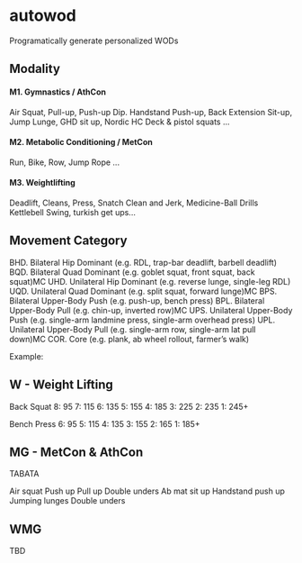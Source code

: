 # autowod
Programatically generate personalized WODs

Modality
-------------------
#### M1. Gymnastics / AthCon
Air Squat, Pull-up, Push-up
Dip. Handstand Push-up, Back Extension 
Sit-up, Jump Lunge, GHD sit up, Nordic HC
Deck & pistol squats ...

#### M2. Metabolic Conditioning / MetCon
Run, Bike, Row, Jump Rope ...

#### M3. Weightlifting
Deadlift, Cleans, Press, Snatch
Clean and Jerk, Medicine-Ball Drills 
Kettlebell Swing, turkish get ups...

Movement Category
------------------------
BHD. Bilateral Hip Dominant (e.g. RDL, trap-bar deadlift, barbell deadlift)
BQD. Bilateral Quad Dominant (e.g. goblet squat, front squat, back squat)MC
UHD. Unilateral Hip Dominant (e.g. reverse lunge, single-leg RDL)
UQD. Unilateral Quad Dominant (e.g. split squat, forward lunge)MC
BPS. Bilateral Upper-Body Push (e.g. push-up, bench press)
BPL. Bilateral Upper-Body Pull (e.g. chin-up, inverted row)MC
UPS. Unilateral Upper-Body Push (e.g. single-arm landmine press, single-arm overhead press)
UPL. Unilateral Upper-Body Pull (e.g. single-arm row, single-arm lat pull down)MC
COR. Core (e.g. plank, ab wheel rollout, farmer’s walk)


Example: 

W - Weight Lifting
--------------------
Back Squat
8:  95
7: 115
6: 135
5: 155
4: 185
3: 225
2: 235
1: 245+ 

Bench Press
6:  95
5: 115
4: 135
3: 155
2: 165
1: 185+


MG - MetCon & AthCon
--------------------------
TABATA

Air squat
Push up
Pull up
Double unders
Ab mat sit up
Handstand push up
Jumping lunges
Double unders



WMG 
--------------------
TBD
